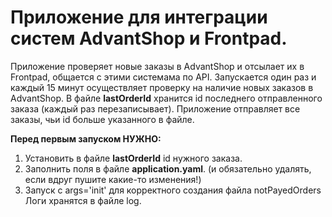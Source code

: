 # Приложение для интеграции систем AdvantShop и Frontpad.

Приложение проверяет новые заказы в AdvantShop и отсылает их в Frontpad, общается с этими системама по API.
Запускается один раз и каждый 15 минут осуществляет проверку на наличие новых заказов в AdvantShop. В файле **lastOrderId** хранится id последнего отправленного заказа (каждый раз перезаписывает). Приложение отправляет все заказы, чьи id больше указанного в файле.

**Перед первым запуском НУЖНО:**
1. Установить в файле **lastOrderId** id нужного заказа. 
2. Заполнить поля в файле **application.yaml**. (и обязательно удалять, если вдруг пушите какие-то изменения!)
3. Запуск с args='init' для корректного создания файла notPayedOrders
Логи хранятся в файле log.

